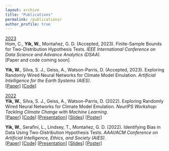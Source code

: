 ```yaml
---
layout: archive
title: "Publications"
permalink: /publications/
author_profile: true
---
```


<u>2023</u>\
Hom, C., **Yik, W.**, Monta<span>&#241;</span>ez, G. D. (Accepted, 2023). Finite-Sample Bounds for Two-Distribution Hypothesis Tests. *IEEE International Conference on Data Science and Advance Analytics (DSAA)*.\
[Paper and code coming soon]

**Yik, W.**, Silva, S. J., Geiss, A., Watson-Parris, D. (Accepted, 2023). Exploring Randomly Wired Neural Networks for Climate Model Emulation. *Artificial Intelligence for the Earth Systems (AIES)*.\
[<a href="https://doi.org/10.1175/AIES-D-22-0088.1" target="_blank">Paper</a>]
[<a href="https://github.com/yikwill/randomly-wired-nn" target="_blank">Code</a>]

<u>2022</u>\
**Yik, W.**, Silva, S. J., Geiss, A., Watson-Parris, D. (2022). Exploring Randomly Wired Neural Networks for Climate Model Emulation. *NeurIPS Workshop: Tackling Climate Change with Machine Learning*.\
[<a href="https://www.climatechange.ai/papers/neurips2022/36/paper.pdf" target="_blank">Paper</a>]
[<a href="https://github.com/yikwill/randomly-wired-nn" target="_blank">Code</a>]
[<a href="https://slideslive.com/38994024" target="_blank">Presentation</a>]
[<a href="https://drive.google.com/file/d/1tagk9S2-F93JJLe4S5uLoizCWWATmQfe/view?usp=drive_link" target="_blank">Slides</a>]
[<a href="https://drive.google.com/file/d/10kA6r9eXph36SjSOG8Q_oPfoDPDkD7YT/view?usp=drive_link" target="_blank">Poster</a>]

**Yik, W.**, Serafini, L., Lindsey, T., Monta<span>&#241;</span>ez, G. D. (2022). Identifying Bias in Data Using Two-Distribution Hypothesis Tests. *AAAI/ACM Conference on Artificial Intelligence, Ethics, and Society (AIES)*.\
[<a href="https://doi.org/10.1145/3514094.3534169" target="_blank">Paper</a>]
[<a href="https://github.com/AMISTAD-lab/bias-in-data-source" target="_blank">Code</a>]
[<a href="https://youtu.be/9ESyVlKJ6BM" target="_blank">Presentation</a>]
[<a href="https://drive.google.com/file/d/1617yuc23C1LMytDeexKtYcQIQLqfgK0P/view?usp=sharing" target="_blank">Slides</a>]
[<a href="https://www.cs.hmc.edu/~montanez/posters/poster-yik-2022-IBIDUTDHT.pdf" target="_blank">Poster</a>]

